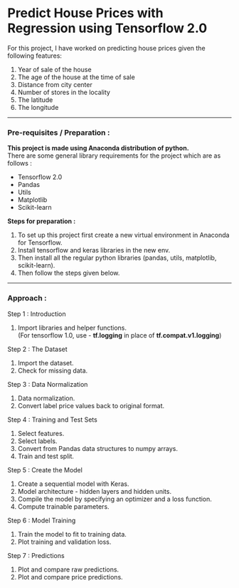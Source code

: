 # Predict House Prices with Regression using Tensorflow 2.0

For this project, I have worked on predicting house prices given the following features:

1. Year of sale of the house
2. The age of the house at the time of sale
3. Distance from city center
4. Number of stores in the locality
5. The latitude
6. The longitude

<hr>
<h3>Pre-requisites / Preparation : </h3>
<b>This project is made using Anaconda distribution of python.</b> <br> 
 There are some general library requirements for the project which are as follows :
<ul>
<li>Tensorflow 2.0</li> 
<li>Pandas</li>
<li>Utils</li>
<li>Matplotlib</li>
<li>Scikit-learn</li>
</ul>

<b> Steps for preparation : </b>
1. To set up this project first create a new virtual environment in Anaconda for Tensorflow.
2. Install tensorflow and keras libraries in the new env.
3. Then install all the regular python libraries (pandas, utils, matplotlib, scikit-learn).
4. Then follow the steps given below.

<hr>

<h3>Approach : </h3>

Step 1 : Introduction
1. Import libraries and helper functions. <br>
(For tensorflow 1.0, use - <b>tf.logging</b> in place of <b>tf.compat.v1.logging</b>)

Step 2 : The Dataset
1. Import the dataset. <br>
2. Check for missing data.

Step 3 : Data Normalization
1. Data normalization. <br>
2. Convert label price values back to original format.

Step 4 : Training and Test Sets
1. Select features. <br>
2. Select labels. <br>
3. Convert from Pandas data structures to numpy arrays. <br>
4. Train and test split.

Step 5 : Create the Model
1. Create a sequential model with Keras.  <br>
2. Model architecture - hidden layers and hidden units.  <br>
3. Compile the model by specifying an optimizer and a loss function. <br>
4. Compute trainable parameters.

Step 6 : Model Training
1. Train the model to fit to training data. <br>
2. Plot training and validation loss.

Step 7 : Predictions
1. Plot and compare raw predictions. <br>
2. Plot and compare price predictions.
